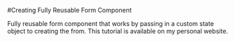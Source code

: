 #Creating Fully Reusable Form Component

Fully reusable form component that works by passing in a custom state object to creating the from. This tutorial is available on my personal website.
